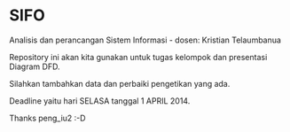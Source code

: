SIFO
====

Analisis dan perancangan Sistem Informasi - dosen: Kristian Telaumbanua

Repository ini akan kita gunakan untuk tugas kelompok dan presentasi Diagram DFD.

Silahkan tambahkan data dan perbaiki pengetikan yang ada.

Deadline yaitu hari SELASA tanggal 1 APRIL 2014.

Thanks peng_iu2 :-D
